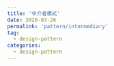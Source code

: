 ```yaml
---
title: '中介者模式'
date: 2020-03-26
permalink: 'pattern/intermediary'
tag:
  - design-pattern
categories:
  - design-pattern
---
```

